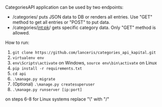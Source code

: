 CategoriesAPI application can be used by two endpoints:
* /categories/ puts JSON data to DB or renders all entries. Use "GET" method to get all entries or "POST" to put data.
* /categories/<int:pk>/ gets specific category data. Only "GET" method is allowed.

How to run:
1. `git clone https://github.com/lanceris/categories_api_kapital.git`
2. `virtualenv env`
3. `env\Scripts\activate` on Windows, `source env\bin\activate` on Linux
4. `pip install -r requirements.txt`
5. `cd api`
6. `.\manage.py migrate`
7. (Optional) `.\manage.py createsuperuser`
8. `.\manage.py runserver [ip:port]`

on steps 6-8 for Linux systems replace "\\" with "/"